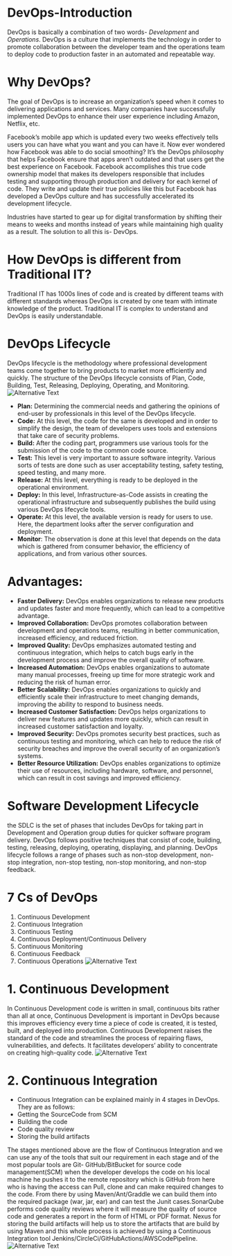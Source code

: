 # DevOps-Introduction

DevOps is basically a combination of two words- *Development* and *Operations*. DevOps is a culture that implements the technology in order to promote collaboration between the developer team and the operations team to deploy code to production faster in an automated and repeatable way.

# Why DevOps?
The goal of DevOps is to increase an organization’s speed when it comes to delivering applications and services. Many companies have successfully implemented DevOps to enhance their user experience including Amazon, Netflix, etc.

Facebook’s mobile app which is updated every two weeks effectively tells users you can have what you want and you can have it. Now ever wondered how Facebook was able to do social smoothing? It’s the DevOps philosophy that helps Facebook ensure that apps aren’t outdated and that users get the best experience on Facebook. Facebook accomplishes this true code ownership model that makes its developers responsible that includes testing and supporting through production and delivery for each kernel of code. They write and update their true policies like this but Facebook has developed a DevOps culture and has successfully accelerated its development lifecycle.

Industries have started to gear up for digital transformation by shifting their means to weeks and months instead of years while maintaining high quality as a result.  The solution to all this is- DevOps.

# How DevOps is different from Traditional IT?
Traditional IT has 1000s lines of code and is created by different teams with different standards whereas DevOps is created by one team with intimate knowledge of the product. Traditional IT is complex to understand and DevOps is easily understandable.

# DevOps Lifecycle
DevOps lifecycle is the methodology where professional development teams come together to bring products to market more efficiently and quickly. The structure of the DevOps lifecycle consists of Plan, Code, Building, Test, Releasing, Deploying, Operating,  and Monitoring.
![Alternative Text](images/DevOps-Intro.png)
- **Plan:** Determining the commercial needs and gathering the opinions of end-user by professionals in this level of the DevOps lifecycle. 
- **Code:** At this level, the code for the same is developed and in order to simplify the design, the team of developers uses tools and extensions that take care of security problems.
- **Build:** After the coding part, programmers use various tools for the submission of the code to the common code source.
- **Test:** This level is very important to assure software integrity. Various sorts of tests are done such as user acceptability testing, safety testing, speed testing, and many more.
- **Release:** At this level, everything is ready to be deployed in the operational environment.
- **Deploy:** In this level, Infrastructure-as-Code assists in creating the operational infrastructure and subsequently publishes the build using various DevOps lifecycle tools.  
- **Operate:** At this level, the available version is ready for users to use. Here, the department looks after the server configuration and deployment.
- **Monitor**: The observation is done at this level that depends on the data which is gathered from consumer behavior, the efficiency of applications, and from various other sources.

# Advantages:
- **Faster Delivery:** DevOps enables organizations to release new products and updates faster and more frequently, which can lead to a competitive advantage.
- **Improved Collaboration:** DevOps promotes collaboration between development and operations teams, resulting in better communication, increased efficiency, and reduced friction.
- **Improved Quality:** DevOps emphasizes automated testing and continuous integration, which helps to catch bugs early in the development process and improve the overall quality of software.
- **Increased Automation:** DevOps enables organizations to automate many manual processes, freeing up time for more strategic work and reducing the risk of human error.
- **Better Scalability:** DevOps enables organizations to quickly and efficiently scale their infrastructure to meet changing demands, improving the ability to respond to business needs.
- **Increased Customer Satisfaction:** DevOps helps organizations to deliver new features and updates more quickly, which can result in increased customer satisfaction and loyalty.
- **Improved Security:** DevOps promotes security best practices, such as continuous testing and monitoring, which can help to reduce the risk of security breaches and improve the overall security of an organization’s systems.
- **Better Resource Utilization:** DevOps enables organizations to optimize their use of resources, including hardware, software, and personnel, which can result in cost savings and improved efficiency.

# Software Development Lifecycle

the SDLC is the set of phases that includes DevOps for taking part in Development and Operation group duties for quicker software program delivery. DevOps follows positive techniques that consist of code, building, testing, releasing, deploying, operating, displaying, and planning. DevOps lifecycle follows a range of phases such as non-stop development, non-stop integration, non-stop testing, non-stop monitoring, and non-stop feedback.
# 7 Cs of DevOps 
1. Continuous Development
2. Continuous Integration
3. Continuous Testing
4. Continuous Deployment/Continuous Delivery
5. Continuous Monitoring
6. Continuous Feedback
7. Continuous Operations
![Alternative Text](images/DevOps-lifecycle.png)

# 1. Continuous Development
In Continuous Development code is written in small, continuous bits rather than all at once, Continuous Development is important in DevOps because this improves efficiency every time a piece of code is created, it is tested, built, and deployed into production. Continuous Development raises the standard of the code and streamlines the process of repairing flaws, vulnerabilities, and defects. It facilitates developers’ ability to concentrate on creating high-quality code.
![Alternative Text](images/Code-developing.png)
# 2. Continuous Integration 
- Continuous Integration can be explained mainly in 4 stages in DevOps. They are as follows:
- Getting the SourceCode from SCM
- Building the code
- Code quality review
- Storing the build artifacts
  
The stages mentioned above are the flow of Continuous Integration and we can use any of the tools that suit our requirement in each stage and of the most popular tools are Git- GitHub/BitBucket for source code management(SCM) when the developer develops the code on his local machine he pushes it to the remote repository which is GitHub from here who is having the access can Pull, clone and can make required changes to the code. From there by using Maven/Ant/Graddle we can build them into the required package (war, jar, ear) and can test the Junit cases.SonarQube performs code quality reviews where it will measure the quality of source code and generates a report in the form of HTML or PDF format. Nexus for storing the build artifacts will help us to store the artifacts that are build by using Maven and this whole process is achieved by using a Continuous Integration tool Jenkins/CircleCi/GitHubActions/AWSCodePipeline.
![Alternative Text](images/DevOps-Flow.png)
